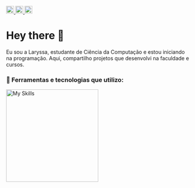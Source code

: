 <p align='left' dir="auto"> 
 <a href="https://www.linkedin.com/in/laryssa-patez-242a45334/">
    <img src="https://cdn-icons-png.freepik.com/256/15713/15713416.png?semt=ais_hybrid" width="21" alt="Contato por Linkedin">
</a>
<a href="https://medium.com/@laryssapatez.contato">
    <img src="https://images.icon-icons.com/1584/PNG/512/3721675-medium_108052.png" width="21" alt="Medium">
</a>
<a href="mailto:laryssapatez.contato@gmail.com">
    <img src="https://skillicons.dev/icons?i=gmail" width="21" alt="Contato por E-mail">
</a>
</p>

<h1> Hey there 👋 </h1>
Eu sou a Laryssa, estudante de Ciência da Computação e estou iniciando na programação. Aqui, compartilho projetos que desenvolvi na faculdade e cursos.

### 🔧 Ferramentas e tecnologias que utilizo:

<a href="https://skillicons.dev">
  <img src="https://skillicons.dev/icons?i=java,mysql,spring,maven,postman, " width="250" alt="My Skills">
</a>

